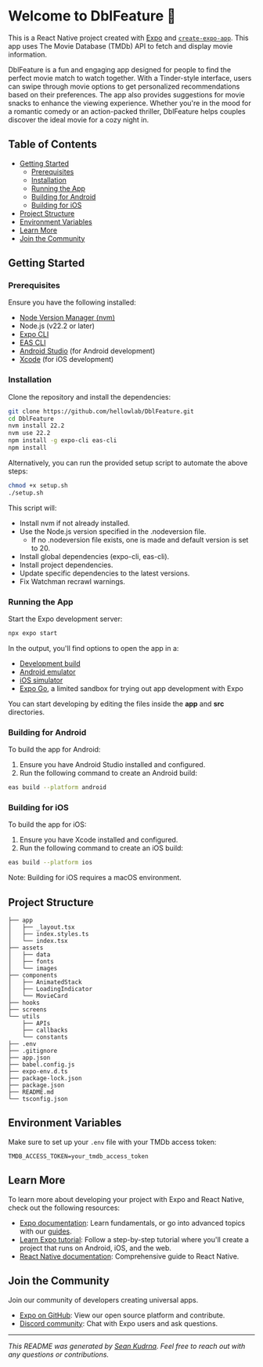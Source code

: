 # Welcome to DblFeature 👋

This is a React Native project created with [Expo](https://expo.dev) and [`create-expo-app`](https://www.npmjs.com/package/create-expo-app). This app uses The Movie Database (TMDb) API to fetch and display movie information.

DblFeature is a fun and engaging app designed for people to find the perfect movie match to watch together. With a Tinder-style interface, users can swipe through movie options to get personalized recommendations based on their preferences. The app also provides suggestions for movie snacks to enhance the viewing experience. Whether you're in the mood for a romantic comedy or an action-packed thriller, DblFeature helps couples discover the ideal movie for a cozy night in.

## Table of Contents

- [Getting Started](#getting-started)
  - [Prerequisites](#prerequisites)
  - [Installation](#installation)
  - [Running the App](#running-the-app)
  - [Building for Android](#building-for-android)
  - [Building for iOS](#building-for-ios)
- [Project Structure](#project-structure)
- [Environment Variables](#environment-variables)
- [Learn More](#learn-more)
- [Join the Community](#join-the-community)

## Getting Started

### Prerequisites

Ensure you have the following installed:

- [Node Version Manager (nvm)](https://github.com/nvm-sh/nvm)
- Node.js (v22.2 or later)
- [Expo CLI](https://docs.expo.dev/get-started/installation/)
- [EAS CLI](https://docs.expo.dev/eas/cli/)
- [Android Studio](https://developer.android.com/studio) (for Android development)
- [Xcode](https://developer.apple.com/xcode/) (for iOS development)

### Installation

Clone the repository and install the dependencies:

```bash
git clone https://github.com/hellowlab/DblFeature.git
cd DblFeature
nvm install 22.2
nvm use 22.2
npm install -g expo-cli eas-cli
npm install
```

Alternatively, you can run the provided setup script to automate the above steps:

```bash
chmod +x setup.sh
./setup.sh
```

This script will:

- Install nvm if not already installed.
- Use the Node.js version specified in the .nodeversion file.
  - If no .nodeversion file exists, one is made and default version is set to 20.
- Install global dependencies (expo-cli, eas-cli).
- Install project dependencies.
- Update specific dependencies to the latest versions.
- Fix Watchman recrawl warnings.

### Running the App

Start the Expo development server:

```bash
npx expo start
```

In the output, you'll find options to open the app in a:

- [Development build](https://docs.expo.dev/develop/development-builds/introduction/)
- [Android emulator](https://docs.expo.dev/workflow/android-studio-emulator/)
- [iOS simulator](https://docs.expo.dev/workflow/ios-simulator/)
- [Expo Go](https://expo.dev/go), a limited sandbox for trying out app development with Expo

You can start developing by editing the files inside the **app** and **src** directories.

### Building for Android

To build the app for Android:

1. Ensure you have Android Studio installed and configured.
2. Run the following command to create an Android build:

```bash
eas build --platform android
```

### Building for iOS

To build the app for iOS:

1. Ensure you have Xcode installed and configured.
2. Run the following command to create an iOS build:

```bash
eas build --platform ios
```

Note: Building for iOS requires a macOS environment.

## Project Structure

```plaintext
├── app
│   ├── _layout.tsx
│   ├── index.styles.ts
│   └── index.tsx
├── assets
│   ├── data
│   ├── fonts
│   └── images
├── components
│   ├── AnimatedStack
│   ├── LoadingIndicator
│   └── MovieCard
├── hooks
├── screens
└── utils
    ├── APIs
    ├── callbacks
    └── constants
├── .env
├── .gitignore
├── app.json
├── babel.config.js
├── expo-env.d.ts
├── package-lock.json
├── package.json
├── README.md
└── tsconfig.json
```

## Environment Variables

Make sure to set up your `.env` file with your TMDb access token:

```plaintext
TMDB_ACCESS_TOKEN=your_tmdb_access_token
```

## Learn More

To learn more about developing your project with Expo and React Native, check out the following resources:

- [Expo documentation](https://docs.expo.dev/): Learn fundamentals, or go into advanced topics with our [guides](https://docs.expo.dev/guides).
- [Learn Expo tutorial](https://docs.expo.dev/tutorial/introduction/): Follow a step-by-step tutorial where you'll create a project that runs on Android, iOS, and the web.
- [React Native documentation](https://reactnative.dev/docs/getting-started): Comprehensive guide to React Native.

## Join the Community

Join our community of developers creating universal apps.

- [Expo on GitHub](https://github.com/expo/expo): View our open source platform and contribute.
- [Discord community](https://chat.expo.dev): Chat with Expo users and ask questions.

---

_This README was generated by [Sean Kudrna](https://github.com/SeanKudrna). Feel free to reach out with any questions or contributions._

